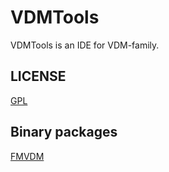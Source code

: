 # VDMTools
VDMTools is an IDE for VDM-family.

## LICENSE
[GPL](LICENSE.md)

## Binary packages

[FMVDM](http://fmvdm.org/vdmtools)
